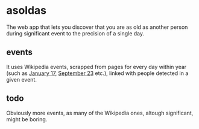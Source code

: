 # asoldas

The web app that lets you discover that you are as old as another person during significant event to the precision of a single day.

## events
It uses Wikipedia events, scrapped from pages for every day within year (such as [January 17](https://en.wikipedia.org/wiki/January_17), [September 23](https://en.wikipedia.org/wiki/September_23) etc.), linked with people detected in a given event.

## todo
Obviously more events, as many of the Wikipedia ones, altough significant, might be boring.
